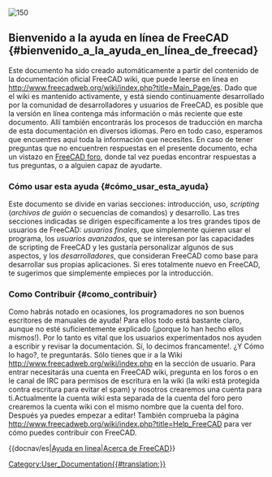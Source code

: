  

![150](images/Crystal_Clear_app_tutorials.png )

## Bienvenido a la ayuda en línea de FreeCAD {#bienvenido_a_la_ayuda_en_línea_de_freecad}


<div class="mw-translate-fuzzy">

Este documento ha sido creado automáticamente a partir del contenido de la documentación oficial FreeCAD wiki, que puede leerse en línea en <http://www.freecadweb.org/wiki/index.php?title=Main_Page/es>. Dado que el wiki es mantenido activamente, y está siendo continuamente desarrollado por la comunidad de desarrolladores y usuarios de FreeCAD, es posible que la versión en línea contenga más información o más reciente que este documento. Allí también encontrarás los procesos de traducción en marcha de esta documentación en diversos idiomas. Pero en todo caso, esperamos que encuentres aquí toda la información que necesites. En caso de tener preguntas que no encuentren respuestas en el presente documento, echa un vistazo en [FreeCAD foro](http://forum.freecadweb.org/index.php), donde tal vez puedas encontrar respuestas a tus preguntas, o a alguien capaz de ayudarte.


</div>

### Cómo usar esta ayuda {#cómo_usar_esta_ayuda}


<div class="mw-translate-fuzzy">

Este documento se divide en varias secciones: introducción, uso, *scripting* (*archivos de guión* o secuencias de comandos) y desarrollo. Las tres secciones indicadas se dirigen específicamente a los tres grandes tipos de usuarios de FreeCAD: *usuarios finales*, que simplemente quieren usar el programa, los *usuarios avanzados*, que se interesan por las capacidades de scripting de FreeCAD y les gustaría personalizar algunos de sus aspectos, y los *desarrolladores*, que consideran FreeCAD como base para desarrollar sus propias aplicaciones. Si eres totalmente nuevo en FreeCAD, te sugerimos que simplemente empieces por la introducción.


</div>

### Como Contribuir {#como_contribuir}


<div class="mw-translate-fuzzy">

Como habrás notado en ocasiones, los programadores no son buenos escritores de manuales de ayuda! Para ellos todo está bastante claro, aunque no esté suficientemente explicado (¡porque lo han hecho ellos mismos!). Por lo tanto es vital que los usuarios experimentados nos ayuden a escribir y revisar la documentación. Sí, lo decimos francamente!. ¿Y Cómo lo hago?, te preguntarás. Sólo tienes que ir a la Wiki <http://www.freecadweb.org/wiki/index.php> en la sección de usuario. Para entrar necesitarás una cuenta en FreeCAD wiki, pregunta en los foros o en le canal de IRC para permisos de escritura en la wiki (la wiki está protegida contra escritura para evitar el spam) y nosotros crearemos una cuenta para ti.Actualmente la cuenta wiki esta separada de la cuenta del foro pero crearemos la cuenta wiki con el mismo nombre que la cuenta del foro. Después ya puedes empezar a editar! También comprueba la página <http://www.freecadweb.org/wiki/index.php?title=Help_FreeCAD> para ver cómo puedes contribuir con FreeCAD.


</div>


<div class="mw-translate-fuzzy">


{{docnav/es|[Ayuda en linea](Online_Help_Toc/es.md)|[Acerca de FreeCAD](About_FreeCAD/es.md)}}


</div>




[Category:User\_Documentation{{\#translation:}}](Category:User_Documentation.md)
